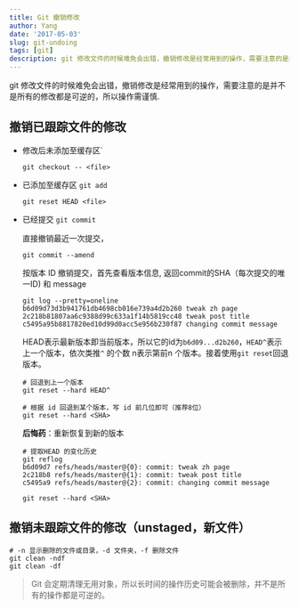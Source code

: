 ```yaml
---
title: Git 撤销修改
author: Yang
date: '2017-05-03'
slug: git-undoing
tags: [git]
description: git 修改文件的时候难免会出错，撤销修改是经常用到的操作，需要注意的是并不是所有的修改都是可逆的，所以操作需谨慎.
---
```



git 修改文件的时候难免会出错，撤销修改是经常用到的操作，需要注意的是并不是所有的修改都是可逆的，所以操作需谨慎.

## 撤销已跟踪文件的修改

- 修改后未添加至缓存区`

    ```
    git checkout -- <file>
    ```   
    
- 已添加至缓存区 `git add`

    ```
    git reset HEAD <file>
    ```
    
- 已经提交 `git commit`

    直接撤销最近一次提交，
  
    ```
    git commit --amend
    ```

    按版本 ID 撤销提交，首先查看版本信息, 返回commit的SHA（每次提交的唯一ID) 和 message
  
    ```
    git log --pretty=oneline
    b6d09d73d3b941761db4698cb016e739a4d2b260 tweak zh page
    2c218b81807aa6c9388d99c633a1f14b5819cc48 tweak post title
    c5495a95b8817820ed10d99d0acc5e956b230f87 changing commit message
    ```

    HEAD表示最新版本即当前版本，所以它的id为`b6d09...d2b260`，`HEAD^`表示上一个版本，依次类推`^` 的个数 n表示第前n 个版本。接着使用`git reset`回退版本。

    ```
    # 回退到上一个版本
    git reset --hard HEAD^
  
    # 根据 id 回退到某个版本，写 id 前几位即可（推荐8位）
    git reset --hard <SHA>  
    ```

    **后悔药**：重新恢复到新的版本
    
    ```
    # 提取HEAD 的变化历史
    git reflog
    b6d09d7 refs/heads/master@{0}: commit: tweak zh page
    2c218b8 refs/heads/master@{1}: commit: tweak post title
    c5495a9 refs/heads/master@{2}: commit: changing commit message

    git reset --hard <SHA>
    ```

## 撤销未跟踪文件的修改（unstaged，新文件）

```
# -n 显示删除的文件或目录，-d 文件夹，-f 删除文件
git clean -ndf
git clean -df
```

> Git 会定期清理无用对象，所以长时间的操作历史可能会被删除，并不是所有的操作都是可逆的。


